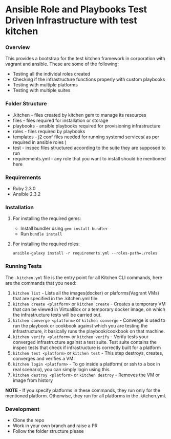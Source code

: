 # Ansible Role and Playbooks Test Driven Infrastructure with test kitchen

### Overview

This provides a bootstrap for the test kitchen framework in corporation with vagrant and ansible. These are some of the following:

  - Testing all the individal roles created
  - Checking if the infrastructure functions properly with custom playbooks
  - Testing with multiple platforms
  - Testing with multiple suites

### Folder Structure

  - .kitchen - files created by kitchen gem to manage its resources
  - files - files required for installation or storage
  - playbooks - ansible playbooks required for provisioning infrastructure
  - roles - files required by playbooks
  - templates - j2 conf files needed for running systemd services( as per required in ansible roles )
  - test - inspec files structured according to the suite they are supposed to run
  - requirements.yml - any role that you want to install should be mentioned here

### Requirements

  - Ruby 2.3.0
  - Ansible 2.3.2

### Installation

1. For installing the required gems:

    - Install bundler using `gem install bundler`
    - Run `bundle install`

2. For installing the required roles:

    ```ansible-galaxy install -r requirements.yml --roles-path=./roles```

### Running Tests

The `.kitchen.yml` file is the entry point for all Kitchen CLI commands, here are the commands that you need:

1. `kitchen list` - Lists all the images(docker) or plaforms(Vagrant VMs) that are specified in the .kitchen.yml file.
2. `kitchen create <platform>` or `kitchen create` - Creates a temporary VM that can be viewed in VirtualBox or a temporary docker image, on which the infrastructure tests will be carried out. 
3. `kitchen converge <platform>` or `kitchen converge` - Converge is used to run the playbook or cookbook against which you are testing the infrastructure, it basically runs the playbook/cookbook on that machine.  
4. `kitchen verify <platform>` or `kitchen verify` - Verify tests your converged infrastructure against a test suite. Test suite contains the inspec tests that check if infrastructure is correctly built for a platform
5. `kitchen test <platform>` or `kitchen test` - This step destroys, creates, converges and verifies a VM.
6. `kitchen login <platform>` - To go inside a platform( or ssh to a box in real scenario), you can simply login using this.
7. `kitchen destroy <platform>` or `kitchen destroy` - Removes the VM or image from history

__NOTE__ - If you specify platforms in these commands, they run only for the mentioned platform. Otherwise, they run for all platforms in the .kitchen.yml. 

### Development

- Clone the repo
- Work in your own branch and raise a PR 
- Follow the folder structure please